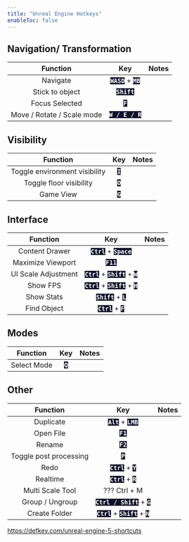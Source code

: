 ```yaml
---
title: "Unreal Engine Hotkeys"
enableToc: false
---
```

<style>code { color: #FFFFFF; background: #0F1128; }
table { margin-left: auto; margin-right: auto; }
</style>

## Navigation/ Transformation
|Function|Key|Notes
|:-:|:-:|:-:
|Navigate|**`WASD`** + **`MB`**
|Stick to object|**`Shift`**
|Focus Selected|**`F`**
|Move / Rotate / Scale mode|**`W / E / R`**


## Visibility
|Function|Key|Notes
|:-:|:-:|:-:
|Toggle environment visibility|**`I`**
|Toggle floor visibility|**`O`**
|Game View|**`G`**

## Interface
|Function|Key|Notes
|:-:|:-:|:-:
|Content Drawer|**`Ctrl`** + **`Space`**
|Maximize Viewport|**`F11`**
|UI Scale Adjustment|**`Ctrl`** + **`Shift`** + **`W`**
|Show FPS|**`Ctrl`** + **`Shift`** + **`H`**
|Show Stats|**`Shift`** + **`L`**
|Find Object|**`Ctrl`** + **`F`**

## Modes
|Function|Key|Notes
|:-:|:-:|:-:
|Select Mode|**`Q`**


## Other
|Function|Key|Notes
|:-:|:-:|:-:
|Duplicate|**`Alt`** + **`LMB`**
|Open File|**`F1`**
|Rename|**`F2`**
|Toggle post processing|**`P`**
|Redo|**`Ctrl`** + **`Y`**
|Realtime|**`Ctrl`** + **`R`**
|Multi Scale Tool|??? Ctrl + M
|Group / Ungroup|**`Ctrl / Shift`** + **`G`**
|Create Folder|**`Ctrl`** + **`Shift`** + **`N`**



https://defkey.com/unreal-engine-5-shortcuts